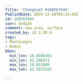 ```yaml
---
Title: 'Changeset #160567644'
PublishDate: 2024-12-24T09:24:03Z
id: 160567644
user: dada24
comment: new area, surface
created_by: iD 2.30.4
tags:
- Montenegro
- Budva
bbox:
  min_lon: 18.8506563
  min_lat: 42.286973
  max_lon: 18.851068
  max_lat: 42.2871542

---
```

